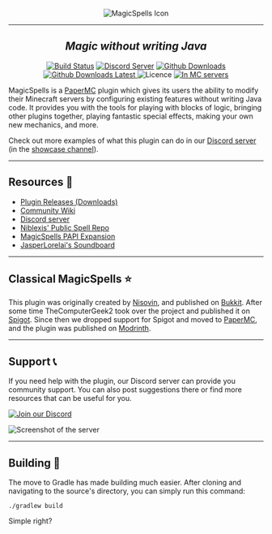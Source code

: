 <div align="center">
    <br>
    <img src="https://media.discordapp.net/attachments/335237931633606656/595352328341684427/Untitled.png" alt="MagicSpells Icon">
    <hr>
    <h2><i>Magic without writing Java</i></h2>
    <a href="https://github.com/TheComputerGeek2/MagicSpells/actions"><img src="https://img.shields.io/github/actions/workflow/status/TheComputerGeek2/MagicSpells/build.yml" alt="Build Status"></a>
    <a href="https://discord.magicspells.dev"><img src="https://img.shields.io/discord/335237931633606656?color=5562e9&logo=discord&logoColor=white" alt="Discord Server"></a>
    <a href="https://github.com/TheComputerGeek2/MagicSpells/releases">
        <img src="https://img.shields.io/github/downloads/TheComputerGeek2/MagicSpells/total.svg" alt="Github Downloads">
        <img src="https://img.shields.io/github/downloads-pre/TheComputerGeek2/MagicSpells/latest/total.svg" alt="Github Downloads Latest">
    </a>
    <img src="https://img.shields.io/github/license/TheComputerGeek2/MagicSpells" alt="Licence">
    <a href="https://bstats.org/plugin/bukkit/MagicSpells/892"><img src="https://img.shields.io/bstats/servers/892" alt="In MC servers"></a>
</div>

[//]: # (These links are here for easier hyperlink referencing and less clutter in the actual text below.)
[Discord server]: https://discord.magicspells.dev
[showcase channel]: https://canary.discord.com/channels/335237931633606656/468537255925907466
[Releases]: https://github.com/TheComputerGeek2/MagicSpells/releases
[Wiki]: https://github.com/TheComputerGeek2/MagicSpells/wiki
[SpellRepo]: https://github.com/niblexis/ms-examples
[PAPIExp]: https://github.com/JasperLorelai/Expansion-MagicSpells
[Soundboard]: https://jasperlorelai.eu/soundboard/
[Nisovin]: https://nisovin.com/
[Bukkit]: https://dev.bukkit.org/projects/magicspells
[Spigot]: https://www.spigotmc.org/resources/magicspells.60847/
[PaperMC]: https://papermc.io/
[Modrinth]: https://modrinth.com/plugin/magicspells
[DiscordBadge]: https://img.shields.io/badge/Join%20our%20Discord-blue?style=for-the-badge&color=586ff2
[WelcomeChannel]: https://media.discordapp.net/attachments/423551934784339968/957725621503541288/unknown.png

MagicSpells is a [PaperMC] plugin which gives its users the ability to modify their Minecraft servers by configuring existing features without writing Java code. It provides you with the tools for playing with blocks of logic, bringing other plugins together, playing fantastic special effects, making your own new mechanics, and more.

Check out more examples of what this plugin can do in our [Discord server] (in the [showcase channel]).

---
## Resources 📝
* [Plugin Releases (Downloads)][Releases]
* [Community Wiki][Wiki]
* [Discord server]
* [Niblexis' Public Spell Repo][SpellRepo]
* [MagicSpells PAPI Expansion][PAPIExp]
* [JasperLorelai's Soundboard][Soundboard]

---
## Classical MagicSpells ⭐
This plugin was originally created by [Nisovin], and published on [Bukkit]. After some time TheComputerGeek2 took over the project and published it on [Spigot]. Since then we dropped support for Spigot and moved to [PaperMC], and the plugin was published on [Modrinth].

---
## Support 📞
If you need help with the plugin, our Discord server can provide you community support. You can also post suggestions there or find more resources that can be useful for you.

[![Join our Discord][DiscordBadge]][Discord server]

![Screenshot of the server][WelcomeChannel]

---
## Building 🧱
The move to Gradle has made building much easier. After cloning and navigating to the source's directory, you can simply run this command:
```
./gradlew build
```
Simple right?
